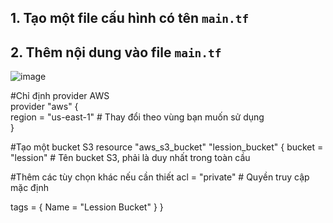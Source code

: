 ## 1. Tạo một file cấu hình có tên `main.tf`

## 2. Thêm nội dung vào file ``main.tf``
![image](https://github.com/user-attachments/assets/d2cbec07-33fe-4b1b-9831-061322c4a884)

#Chỉ định provider AWS </br>
provider "aws" { </br>
  region = "us-east-1" # Thay đổi theo vùng bạn muốn sử dụng </br>
} </br>

#Tạo một bucket S3
resource "aws_s3_bucket" "lession_bucket" {
  bucket = "lession" # Tên bucket S3, phải là duy nhất trong toàn cầu

#Thêm các tùy chọn khác nếu cần thiết
  acl    = "private" # Quyền truy cập mặc định

  tags = {
    Name = "Lession Bucket"
  }
}






